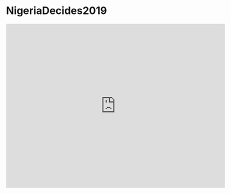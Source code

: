 # NigeriaDecides2019

<iframe width="600" height="450" src="https://datastudio.google.com/embed/reporting/1KdFcDpyQ0yd8q782o34L0KevA11lnWz8/page/nl3i" frameborder="0" style="border:0" allowfullscreen></iframe>
